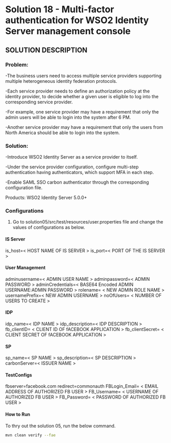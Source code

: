 # Solution 18 - Multi-factor authentication for WSO2 Identity Server management console

## SOLUTION DESCRIPTION

### Problem:

-The business users need to access multiple service providers supporting multiple heterogeneous identity federation protocols.

-Each service provider needs to define an authorization policy at the identity provider, to decide whether a given user is eligible to log into the corresponding service provider.

-For example, one service provider may have a requirement that only the admin users will be able to login into the system after 6 PM.

-Another service provider may have a requirement that only the users from North America should be able to login into the system.


### Solution:

-Introduce WSO2 Identity Server as a service provider to itself.

-Under the service provider configuration, configure multi-step authentication having authenticators, which support MFA in each step.

-Enable SAML SSO carbon authenticator through the corresponding configuration file.

Products: WSO2 Identity Server 5.0.0+


### Configurations

1. Go to solution05/src/test/resources/user.properties file and change the values of configurations as below.

#### IS Server
is_host=< HOST NAME OF IS SERVER >
is_port=< PORT OF THE IS SERVER >


#### User Management
adminusername=< ADMIN USER NAME >
adminpassword=< ADMIN PASSWORD >
adminCredentials=< BASE64 Encoded ADMIN USERNAME:ADMIN PASSWORD >
rolename= < NEW ADMIN ROLE NAME >
usernamePrefix=< NEW ADMIN USERNAME >
noOfUsers= < NUMBER OF USERS TO CREATE >


#### IDP
idp_name=< IDP NAME >
idp_description=< IDP DESCRIPTION >
fb_clientID= < CLIENT ID OF fACEBOOK APPLICATION >
fb_clientSecret= < CLIENT SECRET OF fACEBOOK APPLICATION >

#### SP
sp_name=< SP NAME >
sp_description=< SP DESCRIPTION >
carbonServer=< ISSUER NAME >

#### TestConfigs
fbserver=facebook.com
redirect=commonauth
FBLogin_Email= < EMAIL ADDRESS OF AUTHORIZED FB USER >
FB_Username= < USERNAME OF AUTHORIZED FB USER >
FB_Password= < PASSWORD OF AUTHORIZED FB USER >


#### How to Run

To thry out the solution 05, run the below command.

```bash
mvn clean verify --fae
```


